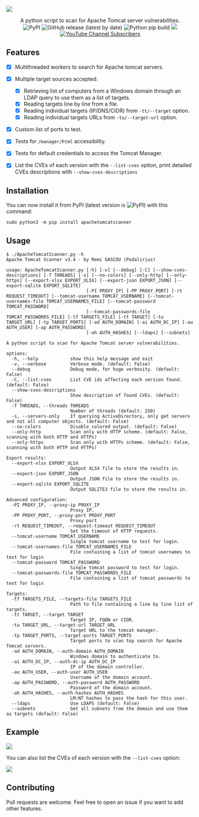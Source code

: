 ![](./.github/banner.png)

<p align="center">
  A python script to scan for Apache Tomcat server vulnerabilities.
  <br>
  <img alt="PyPI" src="https://img.shields.io/pypi/v/apachetomcatscanner">
  <img alt="GitHub release (latest by date)" src="https://img.shields.io/github/v/release/p0dalirius/ApacheTomcatScanner">
  <img alt="Python pip build" src="https://github.com/p0dalirius/ApacheTomcatScanner/actions/workflows/python-pip-build.yml/badge.svg">
  <a href="https://twitter.com/intent/follow?screen_name=podalirius_" title="Follow"><img src="https://img.shields.io/twitter/follow/podalirius_?label=Podalirius&style=social"></a>
  <a href="https://www.youtube.com/c/Podalirius_?sub_confirmation=1" title="Subscribe"><img alt="YouTube Channel Subscribers" src="https://img.shields.io/youtube/channel/subscribers/UCF_x5O7CSfr82AfNVTKOv_A?style=social"></a>
  <br>
</p>

## Features

 - [x] Multithreaded workers to search for Apache tomcat servers.
 - [x] Multiple target sources accepted:
    + [x] Retrieving list of computers from a Windows domain through an LDAP query to use them as a list of targets.
    + [x] Reading targets line by line from a file.
    + [x] Reading individual targets (IP/DNS/CIDR) from `-tt/--target` option. 
    + [x] Reading individual targets URLs from `-tu/--target-url` option. 
 - [x] Custom list of ports to test.
 - [x] Tests for `/manager/html` accessibility.
 - [x] Tests for default credentials to access the Tomcat Manager.
 - [x] List the CVEs of each version with the `--list-cves` option, print detailed CVEs descriptions with `--show-cves-descriptions`


## Installation

You can now install it from PyPI (latest version is <img alt="PyPI" src="https://img.shields.io/pypi/v/apachetomcatscanner">) with this command:

```
sudo python3 -m pip install apachetomcatscanner
```

## Usage

```
$ ./ApacheTomcatScanner.py -h
Apache Tomcat Scanner v3.4 - by Remi GASCOU (Podalirius)

usage: ApacheTomcatScanner.py [-h] [-v] [--debug] [-C] [--show-cves-descriptions] [-T THREADS] [-s] [--no-colors] [--only-http] [--only-https] [--export-xlsx EXPORT_XLSX] [--export-json EXPORT_JSON] [--export-sqlite EXPORT_SQLITE]
                              [-PI PROXY_IP] [-PP PROXY_PORT] [-rt REQUEST_TIMEOUT] [--tomcat-username TOMCAT_USERNAME] [--tomcat-usernames-file TOMCAT_USERNAMES_FILE] [--tomcat-password TOMCAT_PASSWORD]
                              [--tomcat-passwords-file TOMCAT_PASSWORDS_FILE] [-tf TARGETS_FILE] [-tt TARGET] [-tu TARGET_URL] [-tp TARGET_PORTS] [-ad AUTH_DOMAIN] [-ai AUTH_DC_IP] [-au AUTH_USER] [-ap AUTH_PASSWORD]
                              [-ah AUTH_HASHES] [--ldaps] [--subnets]

A python script to scan for Apache Tomcat server vulnerabilities.

options:
  -h, --help            show this help message and exit
  -v, --verbose         Verbose mode. (default: False)
  --debug               Debug mode, for huge verbosity. (default: False)
  -C, --list-cves       List CVE ids affecting each version found. (default: False)
  --show-cves-descriptions
                        Show description of found CVEs. (default: False)
  -T THREADS, --threads THREADS
                        Number of threads (default: 250)
  -s, --servers-only    If querying ActiveDirectory, only get servers and not all computer objects. (default: False)
  --no-colors           Disable colored output. (default: False)
  --only-http           Scan only with HTTP scheme. (default: False, scanning with both HTTP and HTTPs)
  --only-https          Scan only with HTTPs scheme. (default: False, scanning with both HTTP and HTTPs)

Export results:
  --export-xlsx EXPORT_XLSX
                        Output XLSX file to store the results in.
  --export-json EXPORT_JSON
                        Output JSON file to store the results in.
  --export-sqlite EXPORT_SQLITE
                        Output SQLITE3 file to store the results in.

Advanced configuration:
  -PI PROXY_IP, --proxy-ip PROXY_IP
                        Proxy IP.
  -PP PROXY_PORT, --proxy-port PROXY_PORT
                        Proxy port
  -rt REQUEST_TIMEOUT, --request-timeout REQUEST_TIMEOUT
                        Set the timeout of HTTP requests.
  --tomcat-username TOMCAT_USERNAME
                        Single tomcat username to test for login.
  --tomcat-usernames-file TOMCAT_USERNAMES_FILE
                        File containing a list of tomcat usernames to test for login
  --tomcat-password TOMCAT_PASSWORD
                        Single tomcat password to test for login.
  --tomcat-passwords-file TOMCAT_PASSWORDS_FILE
                        File containing a list of tomcat passwords to test for login

Targets:
  -tf TARGETS_FILE, --targets-file TARGETS_FILE
                        Path to file containing a line by line list of targets.
  -tt TARGET, --target TARGET
                        Target IP, FQDN or CIDR.
  -tu TARGET_URL, --target-url TARGET_URL
                        Target URL to the tomcat manager.
  -tp TARGET_PORTS, --target-ports TARGET_PORTS
                        Target ports to scan top search for Apache Tomcat servers.
  -ad AUTH_DOMAIN, --auth-domain AUTH_DOMAIN
                        Windows domain to authenticate to.
  -ai AUTH_DC_IP, --auth-dc-ip AUTH_DC_IP
                        IP of the domain controller.
  -au AUTH_USER, --auth-user AUTH_USER
                        Username of the domain account.
  -ap AUTH_PASSWORD, --auth-password AUTH_PASSWORD
                        Password of the domain account.
  -ah AUTH_HASHES, --auth-hashes AUTH_HASHES
                        LM:NT hashes to pass the hash for this user.
  --ldaps               Use LDAPS (default: False)
  --subnets             Get all subnets from the domain and use them as targets (default: False)
```

## Example

![](./.github/example.png)

You can also list the CVEs of each version with the `--list-cves` option:

![](./.github/example_list_cves.png)

## Contributing

Pull requests are welcome. Feel free to open an issue if you want to add other features.

